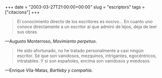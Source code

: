 +++
date = "2003-03-27T21:00:00+00:00"
slug = "escriptors"
tags = ["citacions"]
+++

> El conocimiento directo de los escritores es nocivo… En cuanto uno conoce directamente a un escritor al que admiró de lejos, deja de leer sus obras.

—Augusto Monterroso, *Movimiento perpetuo*.


> He sido afortunado, no he tratado personalmente a casi ningún escritor. Sé que son vanidosos, mezquinos, intrigantes, egocéntricos, intratables. Y si son españoles, encima son vanidosos y miedosos.

—Enrique Vila-Matas, *Bartleby y compañía*.
